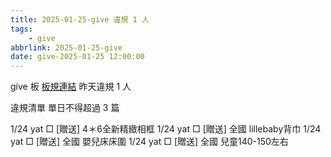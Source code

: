 ```yaml
---
title: 2025-01-25-give 違規 1 人
tags:
    - give
abbrlink: 2025-01-25-give
date: give-2025-01-25 12:00:00
---
```

give 板 [板規連結](https://www.ptt.cc/bbs/give/M.1612495900.A.C32.html)
昨天違規 1 人
<!-- more -->

違規清單
單日不得超過 3 篇

1/24 yat □ [贈送] 4＊6全新精緻相框
1/24 yat □ [贈送] 全國 lillebaby背巾
1/24 yat □ [贈送] 全國 嬰兒床床圍
1/24 yat □ [贈送] 全國 兒童140-150左右